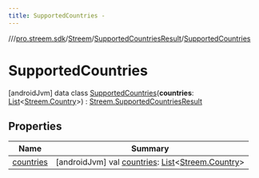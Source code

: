 ```yaml
---
title: SupportedCountries -
---
```

//[<root>](../../../../../index.md)/[pro.streem.sdk](../../../index.md)/[Streem](../../index.md)/[SupportedCountriesResult](../index.md)/[SupportedCountries](index.md)



# SupportedCountries  
 [androidJvm] data class [SupportedCountries](index.md)(**countries**: [List](https://kotlinlang.org/api/latest/jvm/stdlib/kotlin.collections/-list/index.html)<[Streem.Country](../../-country/index.md)>) : [Streem.SupportedCountriesResult](../index.md)   


## Properties  
  
|  Name |  Summary | 
|---|---|
| <a name="pro.streem.sdk/Streem.SupportedCountriesResult.SupportedCountries/countries/#/PointingToDeclaration/"></a>[countries](countries.md)| <a name="pro.streem.sdk/Streem.SupportedCountriesResult.SupportedCountries/countries/#/PointingToDeclaration/"></a> [androidJvm] val [countries](countries.md): [List](https://kotlinlang.org/api/latest/jvm/stdlib/kotlin.collections/-list/index.html)<[Streem.Country](../../-country/index.md)>   <br>|

